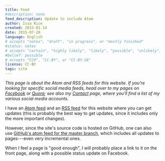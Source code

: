 ```yaml
---
title: Feed
#description: none
feed_description: Update to include Atom
author: Issa Rice
created: 2015-01-14
date: 2015-07-28
language: English
# accepts "notes", "draft", "in progress", or "mostly finished"
#status: notes
# accepts "certain", "highly likely", "likely", "possible", "unlikely", "highly unlikely", "remote", "impossible", "log", "emotional", or "fiction"
#belief: possible
# accepts "CC0", "CC-BY", or "CC-BY-SA"
license: CC-BY
tags: site
---
```


*This page is about the Atom and RSS feeds for this website.
If you're looking for specific social media feeds, head over to my pages on [Facebook]() or [Quora](); see also my [Contact]() page, where you'll find a list of my various social media accounts.*

I have an [Atom feed](atom.xml) and an [RSS feed](rss.xml) for this website where you can get updates (this is probably the best way to get updates, since it includes only the more important changes).

However, since the site's source code is hosted on GitHub, one can also use [GitHub's atom feed for the master branch](https://github.com/riceissa/riceissa.com/commits/master.atom), which includes all updates to pages---even very incremental ones.

When I feel a page is "good enough", I will probably place a link to it on the front page, along with a possible status update on Facebook.
